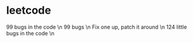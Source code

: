 # leetcode

99 bugs in the code \n
99 bugs \n
Fix one up, patch it around \n
124 little bugs in the code \n
